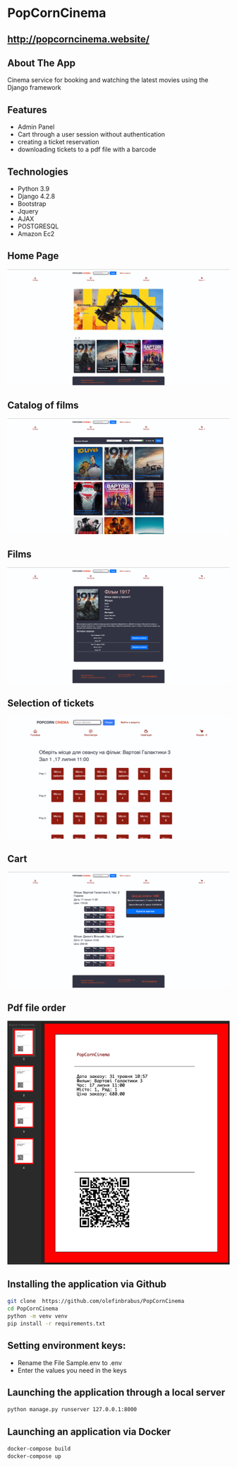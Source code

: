 # PopCornCinema
## http://popcorncinema.website/

## About The App
Cinema service for booking and watching the latest movies
using the Django framework 


## Features
- Admin Panel
- Cart through a user session without authentication
- creating a ticket reservation
- downloading tickets to a pdf file with a barcode

## Technologies
- Python 3.9 
- Django 4.2.8
- Bootstrap 
- Jquery
- AJAX
- POSTGRESQL
- Amazon Ec2

## Home Page
![plot](PopCornCinema/demo_img/demo_img1.png)
## Catalog of films
![plot](PopCornCinema/demo_img/demo_img2.png)
## Films
![plot](PopCornCinema/demo_img/demo_img3.png)
## Selection of tickets
![plot](PopCornCinema/demo_img/demo_img4.png)
## Cart
![plot](PopCornCinema/demo_img/demo_img5.png)
## Pdf file order
![plot](PopCornCinema/demo_img/demo_img6.png)



## Installing the application via Github
```bash
git clone  https://github.com/olefinbrabus/PopCornCinema
cd PopCornCinema
python -m venv venv
pip install -r requirements.txt
```

## Setting environment keys:
- Rename the File Sample.env to .env
- Enter the values you need in the keys

## Launching the application through a local server
```bash
python manage.py runserver 127.0.0.1:8000
```

## Launching an application via Docker
```bash
docker-compose build
docker-compose up
```
